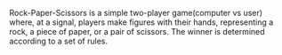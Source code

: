 Rock-Paper-Scissors is a simple two-player game(computer vs user) where, at a signal, players make figures with their hands, representing a rock, a piece of paper, or a pair of scissors. The winner is determined according to a set of rules. 
